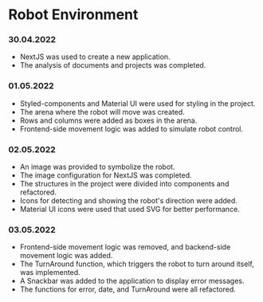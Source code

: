 # Robot Environment


### 30.04.2022
- NextJS was used to create a new application. 
- The analysis of documents and projects was completed.

### 01.05.2022
- Styled-components and Material UI were used for styling in the project.
- The arena where the robot will move was created.
- Rows and columns were added as boxes in the arena.
- Frontend-side movement logic was added to simulate robot control.

### 02.05.2022
- An image was provided to symbolize the robot.
- The image configuration for NextJS was completed.
- The structures in the project were divided into components and refactored.
- Icons for detecting and showing the robot's direction were added.
- Material UI icons were used that used SVG for better performance.

### 03.05.2022
- Frontend-side movement logic was removed, and backend-side movement logic was added.
- The TurnAround function, which triggers the robot to turn around itself, was implemented.
- A Snackbar was added to the application to display error messages.
- The functions for error, date, and TurnAround were all refactored.

